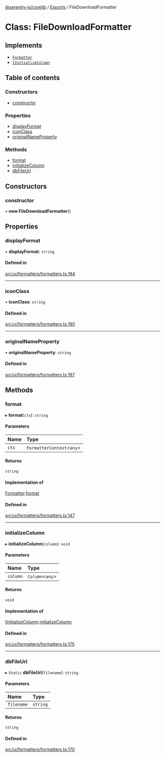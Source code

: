[@serenity-is/corelib](../README.md) / [Exports](../modules.md) / FileDownloadFormatter

# Class: FileDownloadFormatter

## Implements

- [`Formatter`](../interfaces/Formatter.md)
- [`IInitializeColumn`](IInitializeColumn.md)

## Table of contents

### Constructors

- [constructor](FileDownloadFormatter.md#constructor)

### Properties

- [displayFormat](FileDownloadFormatter.md#displayformat)
- [iconClass](FileDownloadFormatter.md#iconclass)
- [originalNameProperty](FileDownloadFormatter.md#originalnameproperty)

### Methods

- [format](FileDownloadFormatter.md#format)
- [initializeColumn](FileDownloadFormatter.md#initializecolumn)
- [dbFileUrl](FileDownloadFormatter.md#dbfileurl)

## Constructors

### constructor

• **new FileDownloadFormatter**()

## Properties

### displayFormat

• **displayFormat**: `string`

#### Defined in

[src/ui/formatters/formatters.ts:184](https://github.com/serenity-is/serenity/blob/master/packages/corelib/src/ui/formatters/formatters.ts#L184)

___

### iconClass

• **iconClass**: `string`

#### Defined in

[src/ui/formatters/formatters.ts:190](https://github.com/serenity-is/serenity/blob/master/packages/corelib/src/ui/formatters/formatters.ts#L190)

___

### originalNameProperty

• **originalNameProperty**: `string`

#### Defined in

[src/ui/formatters/formatters.ts:187](https://github.com/serenity-is/serenity/blob/master/packages/corelib/src/ui/formatters/formatters.ts#L187)

## Methods

### format

▸ **format**(`ctx`): `string`

#### Parameters

| Name | Type |
| :------ | :------ |
| `ctx` | `FormatterContext`<`any`\> |

#### Returns

`string`

#### Implementation of

[Formatter](../interfaces/Formatter.md).[format](../interfaces/Formatter.md#format)

#### Defined in

[src/ui/formatters/formatters.ts:147](https://github.com/serenity-is/serenity/blob/master/packages/corelib/src/ui/formatters/formatters.ts#L147)

___

### initializeColumn

▸ **initializeColumn**(`column`): `void`

#### Parameters

| Name | Type |
| :------ | :------ |
| `column` | `Column`<`any`\> |

#### Returns

`void`

#### Implementation of

[IInitializeColumn](IInitializeColumn.md).[initializeColumn](IInitializeColumn.md#initializecolumn)

#### Defined in

[src/ui/formatters/formatters.ts:175](https://github.com/serenity-is/serenity/blob/master/packages/corelib/src/ui/formatters/formatters.ts#L175)

___

### dbFileUrl

▸ `Static` **dbFileUrl**(`filename`): `string`

#### Parameters

| Name | Type |
| :------ | :------ |
| `filename` | `string` |

#### Returns

`string`

#### Defined in

[src/ui/formatters/formatters.ts:170](https://github.com/serenity-is/serenity/blob/master/packages/corelib/src/ui/formatters/formatters.ts#L170)
